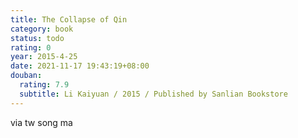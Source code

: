 ```yaml
---
title: The Collapse of Qin
category: book
status: todo
rating: 0
year: 2015-4-25
date: 2021-11-17 19:43:19+08:00
douban:
  rating: 7.9
  subtitle: Li Kaiyuan / 2015 / Published by Sanlian Bookstore
---
```


via tw song ma
